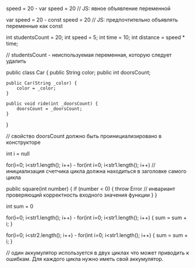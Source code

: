 speed = 20 - var speed = 20 // JS: явное объявление переменной

var speed = 20 - const speed = 20 // JS: предпочтительно объявлять переменные как const

int studentsCount = 20;
int speed = 5;
int time = 10;
int distance = speed * time;

// studentsCount - неиспользуемая переменная, которую следует удалить

public class Car {
    public String color;
    public int doorsCount;

    public Car(String _color) {
        color = _color;
    }

    public void ride(int _doorsCount) {
        doorsCount = _doorsCount;
    }
}

// свойство doorsCount должно быть проинициализировано в конструкторе


int i = null

for(i=0; i<str1.length(); i++) - for(int i=0; i<str1.length(); i++) // инициализация счетчика цикла должна находиться в заголовке самого цикла

public square(int number) {
    if (number < 0) {
        throw Error // инвариант проверяющий корректность входного значения функции
    }
}

int sum = 0

for(i=0; i<str1.length(); i++) - for(int i=0; i<str1.length(); i++) {
    sum = sum + i;
}

for(i=0; i<str2.length(); i++) - for(int i=0; i<str1.length(); i++) {
    sum = sum + i;
}

// один аккумулятор используется в двух циклах что может приводить к ошибкам. Для каждого цикла нужно иметь свой аккумулятор.

